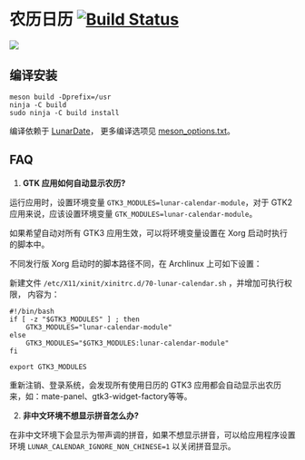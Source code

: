 # 农历日历 [![Build Status](https://travis-ci.org/yetist/lunar-calendar.svg?branch=master)](https://travis-ci.org/yetist/lunar-calendar)

![](docs/images/lunar-calendar.png)

## 编译安装

```
meson build -Dprefix=/usr
ninja -C build
sudo ninja -C build install
```

编译依赖于 [LunarDate](https://github.com/yetist/lunar-date)， 更多编译选项见 [meson_options.txt](meson_options.txt)。

## FAQ

1. **GTK 应用如何自动显示农历?**

运行应用时，设置环境变量 `GTK3_MODULES=lunar-calendar-module`，对于 GTK2 应用来说，应该设置环境变量 `GTK_MODULES=lunar-calendar-module`。

如果希望自动对所有 GTK3 应用生效，可以将环境变量设置在 Xorg 启动时执行的脚本中。

不同发行版 Xorg 启动时的脚本路径不同，在 Archlinux 上可如下设置：

新建文件 `/etc/X11/xinit/xinitrc.d/70-lunar-calendar.sh` ，并增加可执行权限， 内容为：

```
#!/bin/bash
if [ -z "$GTK3_MODULES" ] ; then
    GTK3_MODULES="lunar-calendar-module"
else
    GTK3_MODULES="$GTK3_MODULES:lunar-calendar-module"
fi

export GTK3_MODULES
```

重新注销、登录系统，会发现所有使用日历的 GTK3 应用都会自动显示出农历来，如：mate-panel、gtk3-widget-factory等等。

2. **非中文环境不想显示拼音怎么办?**

在非中文环境下会显示为带声调的拼音，如果不想显示拼音，可以给应用程序设置环境 `LUNAR_CALENDAR_IGNORE_NON_CHINESE=1` 以关闭拼音显示。

